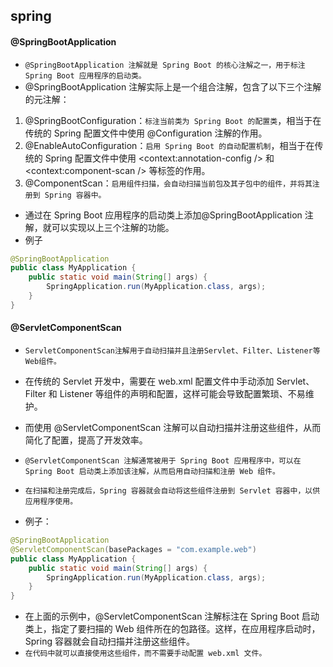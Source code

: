 ## spring

#### @SpringBootApplication
* `@SpringBootApplication 注解就是 Spring Boot 的核心注解之一，用于标注 Spring Boot 应用程序的启动类。`
* @SpringBootApplication 注解实际上是一个组合注解，包含了以下三个注解的元注解：
1.  @SpringBootConfiguration：`标注当前类为 Spring Boot 的配置类`，相当于在传统的 Spring 配置文件中使用 @Configuration 注解的作用。
2.  @EnableAutoConfiguration：`启用 Spring Boot 的自动配置机制`，相当于在传统的 Spring 配置文件中使用 <context:annotation-config /> 和 <context:component-scan /> 等标签的作用。
3.  @ComponentScan：`启用组件扫描，会自动扫描当前包及其子包中的组件，并将其注册到 Spring 容器中。`
* 通过在 Spring Boot 应用程序的启动类上添加@SpringBootApplication 注解，就可以实现以上三个注解的功能。
* 例子
```java
@SpringBootApplication
public class MyApplication {
    public static void main(String[] args) {
        SpringApplication.run(MyApplication.class, args);
    }
}
```


#### @ServletComponentScan
* `ServletComponentScan注解用于自动扫描并且注册Servlet、Filter、Listener等Web组件。`

* 在传统的 Servlet 开发中，需要在 web.xml 配置文件中手动添加 Servlet、Filter 和 Listener 等组件的声明和配置，这样可能会导致配置繁琐、不易维护。
* 而使用 @ServletComponentScan 注解可以自动扫描并注册这些组件，从而简化了配置，提高了开发效率。

* `@ServletComponentScan 注解通常被用于 Spring Boot 应用程序中，可以在 Spring Boot 启动类上添加该注解，从而启用自动扫描和注册 Web 组件。`
* `在扫描和注册完成后，Spring 容器就会自动将这些组件注册到 Servlet 容器中，以供应用程序使用。`

* 例子：
```java
@SpringBootApplication
@ServletComponentScan(basePackages = "com.example.web")
public class MyApplication {
    public static void main(String[] args) {
        SpringApplication.run(MyApplication.class, args);
    }
}
```
* 在上面的示例中，@ServletComponentScan 注解标注在 Spring Boot 启动类上，指定了要扫描的 Web 组件所在的包路径。这样，在应用程序启动时，Spring 容器就会自动扫描并注册这些组件。
* `在代码中就可以直接使用这些组件，而不需要手动配置 web.xml 文件。`





